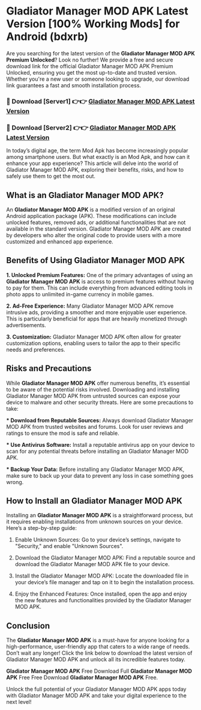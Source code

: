# Gladiator Manager MOD APK Latest Version [100% Working Mods] for Android (bdxrb)

Are you searching for the latest version of the <strong>Gladiator Manager MOD APK Premium Unlocked</strong>? Look no further! We provide a free and secure download link for the official Gladiator Manager MOD APK Premium Unlocked, ensuring you get the most up-to-date and trusted version. Whether you're a new user or someone looking to upgrade, our download link guarantees a fast and smooth installation process.


<h3>🔴 Download [Server1] 👉👉 <a href="https://getmodsapk.pages.dev?q=Gladiator+Manager+MOD+APK&ref=4R3">Gladiator Manager MOD APK Latest Version</a></h3>

<h3>🔴 Download [Server2] 👉👉 <a href="https://getmodsapk.pages.dev?q=Gladiator+Manager+MOD+APK&ref=4R3">Gladiator Manager MOD APK Latest Version</a></h3>


In today’s digital age, the term Mod Apk has become increasingly popular among smartphone users. But what exactly is an Mod Apk, and how can it enhance your app experience? This article will delve into the world of Gladiator Manager MOD APK, exploring their benefits, risks, and how to safely use them to get the most out.


<h2>What is an Gladiator Manager MOD APK?</h2>

An <strong>Gladiator Manager MOD APK</strong> is a modified version of an original Android application package (APK). These modifications can include unlocked features, removed ads, or additional functionalities that are not available in the standard version. Gladiator Manager MOD APK are created by developers who alter the original code to provide users with a more customized and enhanced app experience.


<h2>Benefits of Using Gladiator Manager MOD APK</h2>

<strong> 1. Unlocked Premium Features:</strong> One of the primary advantages of using an <strong>Gladiator Manager MOD APK</strong> is access to premium features without having to pay for them. This can include everything from advanced editing tools in photo apps to unlimited in-game currency in mobile games.

<strong> 2. Ad-Free Experience:</strong> Many Gladiator Manager MOD APK remove intrusive ads, providing a smoother and more enjoyable user experience. This is particularly beneficial for apps that are heavily monetized through advertisements.

<strong> 3. Customization:</strong> Gladiator Manager MOD APK often allow for greater customization options, enabling users to tailor the app to their specific needs and preferences.


<h2>Risks and Precautions</h2>

While <strong>Gladiator Manager MOD APK</strong> offer numerous benefits, it’s essential to be aware of the potential risks involved. Downloading and installing Gladiator Manager MOD APK from untrusted sources can expose your device to malware and other security threats. Here are some precautions to take:

<strong> * Download from Reputable Sources:</strong> Always download Gladiator Manager MOD APK from trusted websites and forums. Look for user reviews and ratings to ensure the mod is safe and reliable.

<strong> * Use Antivirus Software:</strong> Install a reputable antivirus app on your device to scan for any potential threats before installing an Gladiator Manager MOD APK.

<strong> * Backup Your Data:</strong> Before installing any Gladiator Manager MOD APK, make sure to back up your data to prevent any loss in case something goes wrong.


<h2>How to Install an Gladiator Manager MOD APK</h2>

Installing an <strong>Gladiator Manager MOD APK</strong> is a straightforward process, but it requires enabling installations from unknown sources on your device. Here’s a step-by-step guide:

 1. Enable Unknown Sources: Go to your device’s settings, navigate to "Security," and enable "Unknown Sources".

 2. Download the Gladiator Manager MOD APK: Find a reputable source and download the Gladiator Manager MOD APK file to your device.

 3. Install the Gladiator Manager MOD APK: Locate the downloaded file in your device’s file manager and tap on it to begin the installation process.

 4. Enjoy the Enhanced Features: Once installed, open the app and enjoy the new features and functionalities provided by the Gladiator Manager MOD APK.


<h2><strong>Conclusion</strong></h2>

The <strong>Gladiator Manager MOD APK</strong> is a must-have for anyone looking for a high-performance, user-friendly app that caters to a wide range of needs. Don’t wait any longer! Click the link below to download the latest version of Gladiator Manager MOD APK and unlock all its incredible features today.

<strong>Gladiator Manager MOD APK</strong> Free Download Full <strong>Gladiator Manager MOD APK</strong> Free Free Download <strong>Gladiator Manager MOD APK</strong> Free.

Unlock the full potential of your Gladiator Manager MOD APK apps today with Gladiator Manager MOD APK and take your digital experience to the next level!